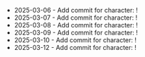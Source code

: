- 2025-03-06 - Add commit for character: !
- 2025-03-07 - Add commit for character: !
- 2025-03-08 - Add commit for character: !
- 2025-03-09 - Add commit for character: !
- 2025-03-10 - Add commit for character: !
- 2025-03-12 - Add commit for character: !
